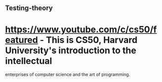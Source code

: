 ## Testing-theory

# https://www.youtube.com/c/cs50/featured - This is CS50, Harvard University's introduction to the intellectual
enterprises of computer science and the art of programming.
